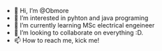 - 👋 Hi, I’m @Obmore
- 👀 I’m interested in pyhton and java programing
- 🌱 I’m currently learning MSc electrical engeineer
- 💞️ I’m looking to collaborate on everything :D.
- 📫 How to reach me, kick me!

<!---
Obmore/Obmore is a ✨ special ✨ repository because its `README.md` (this file) appears on your GitHub profile.
You can click the Preview link to take a look at your changes.
--->

